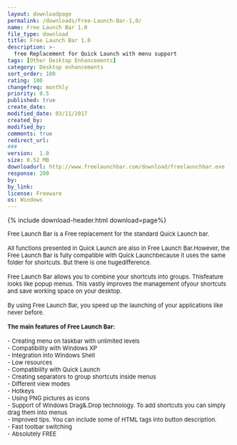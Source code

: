 ```yaml
---
layout: downloadpage
permalink: /downloads/Free-Launch-Bar-1,0/
name: Free Launch Bar 1.0
file_type: download
title: Free Launch Bar 1.0
description: >-
  free Replacement for Quick Launch with menu support
tags: [Other Desktop Enhancements]
category: Desktop enhancements
sort_order: 100
rating: 100
changefreq: monthly
priority: 0.5
published: true
create_date: 
modified_date: 03/11/2017
created_by: 
modified_by: 
comments: true
redirect_url: 
### 
version:  1.0
size: 0.52 MB
downloadurl: http://www.freelaunchbar.com/download/freelaunchbar.exe
response: 200
by: 
by_link: 
license: Freeware
os: Windows
---
```


{% include download-header.html download=page%}

<p style="fix-download-text !important">
<p><font size="2"><p>Free Launch Bar is a Free replacement for the standard Quick Launch bar. <br />
<br />
All functions presented in Quick Launch are also in Free Launch Bar.However, the Free Launch Bar is fully compatible with Quick Launchbecause it uses the same folder for shortcuts. But there is one hugedifference. <br />
<br />
Free Launch Bar allows you to combine your shortcuts into groups. Thisfeature looks like popup menus. This vastly improves the management ofyour shortcuts and save working space on your desktop. <br />
<br />
By using Free Launch Bar, you speed up the launching of your applications like never before.<br />
<br />
<strong>The main features of Free Launch Bar:</strong><br />
<br />
- Creating menu on taskbar with unlimited levels<br />
- Compatibility with Windows XP<br />
- Integration into Windows Shell<br />
- Low resources<br />
- Compatibility with Quick Launch<br />
- Creating separators to group shortcuts inside menus<br />
- Different view modes<br />
- Hotkeys<br />
- Using PNG pictures as icons<br />
- Support of Windows Drag&amp;.Drop technology. To add shortcuts you can simply drag them into menus<br />
- Improved tips. You can include some of HTML tags into button description.<br />
- Fast toolbar switching<br />
- Absolutely FREE</p></p></p>
